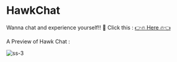 # HawkChat

Wanna chat and experience yourself!! 🤩 Click this : [👉🔥 Here 🔥👈](https://hawkchat-jas.herokuapp.com/)

A Preview of Hawk Chat :

![ss-3](https://user-images.githubusercontent.com/64856348/104817630-75ab9200-5848-11eb-97e5-7d9b4ca88330.JPG)
